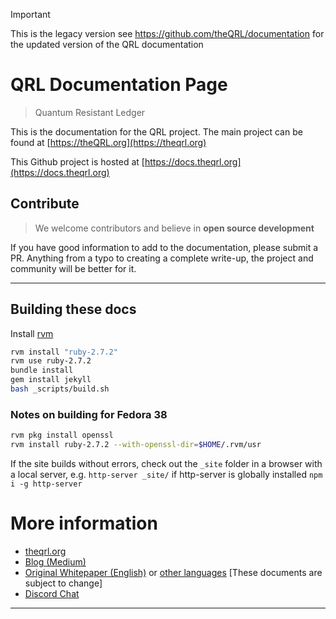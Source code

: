 > [!IMPORTANT]
> This is the legacy version see https://github.com/theQRL/documentation for the updated version of the QRL documentation


# QRL Documentation Page

> Quantum Resistant Ledger


This is the documentation for the QRL project. The main project can be found at [https://theQRL.org](https://theqrl.org)

This Github project is hosted at [https://docs.theqrl.org](https://docs.theqrl.org)

## Contribute

> We welcome contributors and believe in **open source development**

If you have good information to add to the documentation, please submit a PR.
Anything from a typo to creating a complete write-up, the project and community will be better for it.

- - -

## Building these docs

Install [rvm](https://rvm.io)

```bash
rvm install "ruby-2.7.2"
rvm use ruby-2.7.2
bundle install
gem install jekyll
bash _scripts/build.sh
```

### Notes on building for Fedora 38

```bash
rvm pkg install openssl
rvm install ruby-2.7.2 --with-openssl-dir=$HOME/.rvm/usr
```


If the site builds without errors, check out the ```_site``` folder in a browser with a local server, e.g. ```http-server _site/``` if http-server is globally installed ```npm i -g http-server```

# More information

 * [theqrl.org](https://theqrl.org)
 * [Blog (Medium)](https://medium.com/the-quantum-resistant-ledger)
 * [Original Whitepaper (English)](https://github.com/theQRL/Whitepaper/blob/master/QRL_whitepaper.pdf) or [other languages](https://github.com/theQRL/Whitepaper/blob/master) [These documents are subject to change]
 * [Discord Chat](https://discord.gg/RcR9WzX)
 
* * *
